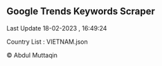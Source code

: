 

## Google Trends Keywords Scraper 
 
Last Update 18-02-2023 , 16:49:24

Country List :
VIETNAM.json



© Abdul Muttaqin 
